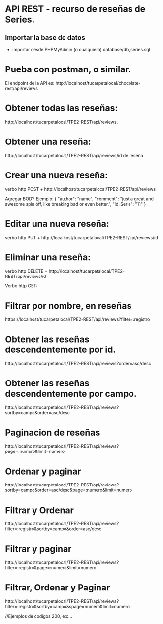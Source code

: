 # API REST - recurso de reseñas de Series.

## Importar la base de datos
- importar desde PHPMyAdmin (o cualquiera) database/db_series.sql

# Pueba con postman, o similar.
El endpoint de la API es: http://localhost/tucarpetalocal/chocolate-rest/api/reviews

# Obtener todas las reseñas:
http://localhost/tucarpetalocal/TPE2-REST/api/reviews.

# Obtener una reseña:
http://localhost/tucarpetalocal/TPE2-REST/api/reviews/id de reseña

# Crear una nueva reseña:
 verbo http POST + http://localhost/tucarpetalocal/TPE2-REST/api/reviews

Agregar BODY
Ejemplo:
  {
    "author": "name",
    "comment": "just a great and awesome spin off, like breaking bad or even better.",
    "id_Serie": "11"
  }


 # Editar una nueva reseña:

 verbo http PUT + http://localhost/tucarpetalocal/TPE2-REST/api/reviews/id


# Eliminar una reseña:
 verbo http DELETE + http://localhost/tucarpetalocal/TPE2-REST/api/reviews/id


Verbo http GET:

# Filtrar por nombre, en reseñas
https://localhost/tucarpetalocal/TPE2-REST/api/reviews?filter=:registro

# Obtener las reseñas descendentemente por id.
http://localhost/tucarpetalocal/TPE2-REST/api/reviews?order=asc/desc

# Obtener las reseñas descendentemente por campo.
http://localhost/tucarpetalocal/TPE2-REST/api/reviews?sortby=campo&order=asc/desc

# Paginacion de reseñas
 
http://localhost/tucarpetalocal/TPE2-REST/api/reviews?page=:numero&limit=numero 

# Ordenar y paginar

http://localhost/tucarpetalocal/TPE2-REST/api/reviews?sortby=campo&order=asc/desc&page=:numero&limit=numero 

# Filtrar y Ordenar

http://localhost/tucarpetalocal/TPE2-REST/api/reviews?filter=:registro&sortby=campo&order=asc/desc

# Filtrar y paginar

http://localhost/tucarpetalocal/TPE2-REST/api/reviews?filter=:registro&page=:numero&limit=numero 

# Filtrar, Ordenar y Paginar

http://localhost/tucarpetalocal/TPE2-REST/api/reviews?filter=:registro&sortby=campo&spage=numero&limit=numero 

//Ejemplos de codigos 200, etc...


